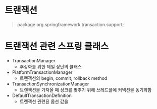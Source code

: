 # 트랜잭션

> package org.springframework.transaction.support;

# 트랜잭션 관련 스프링 클래스
- TransactionManager
  + 추상화를 위한 제일 상단의 클래스
- PlatformTransactionManager
  + 트랜잭션의 begin, commit, rollback method 
- TransactionSynchronizationManager
  + 트랜잭션을 가져올 때 싱크를 맞추기 위해 쓰레드풀에 커넥션을 동기화함
- DefaultTransactionDefinition
  + 트랜잭션 관련된 옵션 값을 
